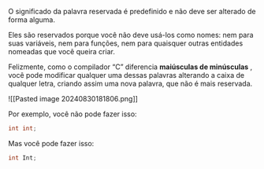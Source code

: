 O significado da palavra reservada é predefinido e não deve ser alterado de forma alguma.

Eles são reservados porque você não deve usá-los como nomes: nem para suas variáveis, nem para funções, nem para quaisquer outras entidades nomeadas que você queira criar.

Felizmente, como o compilador “C” diferencia **maiúsculas de minúsculas** , você pode modificar qualquer uma dessas palavras alterando a caixa de qualquer letra, criando assim uma nova palavra, que não é mais reservada.

![[Pasted image 20240830181806.png]]

Por exemplo, você não pode fazer isso:
```c
int int;
```

Mas você pode fazer isso:
```c
int Int;
```



















